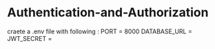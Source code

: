 # Authentication-and-Authorization

craete a .env file with following :
PORT = 8000
DATABASE_URL = 
JWT_SECRET = 

